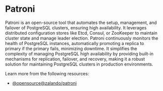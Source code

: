 # Patroni

Patroni is an open-source tool that automates the setup, management, and failover of PostgreSQL clusters, ensuring high availability. It leverages distributed configuration stores like Etcd, Consul, or ZooKeeper to maintain cluster state and manage leader election. Patroni continuously monitors the health of PostgreSQL instances, automatically promoting a replica to primary if the primary fails, minimizing downtime. It simplifies the complexity of managing PostgreSQL high availability by providing built-in mechanisms for replication, failover, and recovery, making it a robust solution for maintaining PostgreSQL clusters in production environments.

Learn more from the following resources:

- [@opensource@zalando/patroni](https://github.com/zalando/patroni)